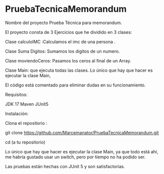 # PruebaTecnicaMemorandum

Nombre del proyecto 
Prueba Técnica para memorandum.

El proyecto consta de 3 Ejercicios que he dividido en 3 clases:

Clase calculoIMC :Calculamos el imc de una persona .

Clase Suma Digitos: Sumamos los digitos de un numero.

Clase moviendoCeros: Pasamos los ceros al final de un Array.

Clase Main: que ejecuta todas las clases.
Lo único que hay que hacer es ejecutar la clase Main, 

El código está comentado para eliminar dudas en su funcionamiento.


Requisitos:

JDK 17
Maven
JUnit5

Instalación:

Clona el repositorio :

git clone https://github.com/Marcemanator/PruebaTecnicaMemorandum.git

cd (a tu repositorio)

Lo único que hay que hacer es ejecutar la clase Main, ya que todo está ahí, me habría gustado usar un switch, pero por tiempo no ha podido ser.

Las pruebas están hechas con JUnit 5 y son satisfactorias.



